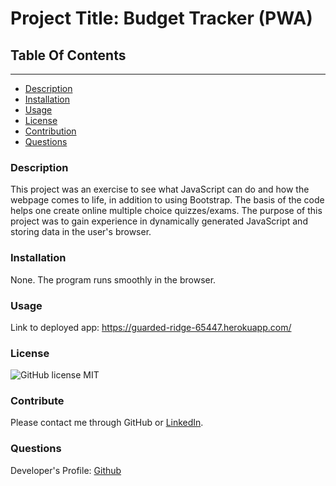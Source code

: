 
# Project Title: Budget Tracker (PWA)

## Table Of Contents
----------------------
* [Description](#description)
* [Installation](#installation)
* [Usage](#usage)
* [License](#license)
* [Contribution](#contribution)
* [Questions](#questions)



### Description
This project was an exercise to see what JavaScript can do and how the webpage comes to life, in addition to using Bootstrap. The basis of the code helps one create online multiple choice quizzes/exams. The purpose of this project was to gain experience in dynamically generated JavaScript and storing data in the user's browser. 

### Installation
None. The program runs smoothly in the browser. 

### Usage
Link to deployed app: https://guarded-ridge-65447.herokuapp.com/ 

### License
![GitHub license](https://img.shields.io/badge/license-MIT-green.svg)
MIT

### Contribute
Please contact me through GitHub or [LinkedIn](https://www.linkedin.com/in/noorullah-wardak-b35b1a23a?trk=public_profile_samename-profile). 

### Questions
Developer's Profile:
[Github](https://github.com/786-go)
